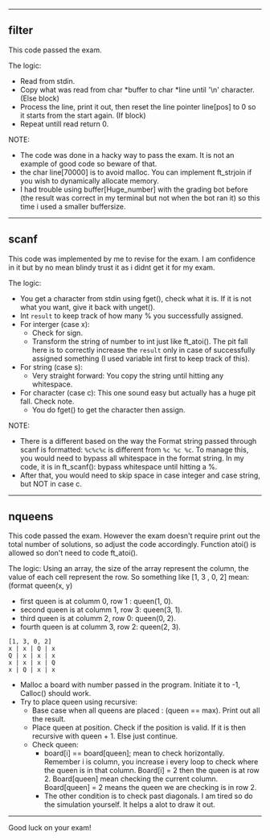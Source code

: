 ----------
## filter
This code passed the exam.

The logic:
- Read from stdin.
- Copy what was read from char *buffer to char *line until '\n' character. (Else block)
- Process the line, print it out, then reset the line pointer line[pos] to 0 so it starts from the start again. (If block)
- Repeat untill read return 0.

NOTE:
  - The code was done in a hacky way to pass the exam. It is not an example of good code so beware of that.
  - the char line[70000] is to avoid malloc. You can implement ft_strjoin if you wish to dynamically allocate memory.
  - I had trouble using buffer[Huge_number] with the grading bot before (the result was correct in my terminal but not when the bot ran it) so this time i used a smaller buffersize.
 
----------
## scanf
This code was implemented by me to revise for the exam. I am confidence in it but by no mean blindy trust it as i didnt get it for my exam.

The logic:
- You get a character from stdin using fget(), check what it is. If it is not what you want, give it back with unget().
- Int `result` to keep track of how many % you successfully assigned. 
- For interger (case x):
    - Check for sign.
    - Transform the string of number to int just like ft_atoi(). The pit fall here is to correctly increase the `result` only in case of successfully assigned something (I used variable int first to keep track of this).
- For string (case s):
    - Very straight forward: You copy the string until hitting any whitespace.
- For character (case c): This one sound easy but actually has a huge pit fall. Check note.
    - You do fget() to get the character then assign.

NOTE:
  - There is a different based on the way the Format string passed through scanf is formatted: `%c%c%c` is different from `%c %c %c`. To manage this, you would need to bypass all whitespace in the format string. In my code, it is in ft_scanf(): bypass whitespace until hitting a %.
  - After that, you would need to skip space in case integer and case string, but NOT in case c.

----------
## nqueens
This code passed the exam. However the exam doesn't require print out the total number of solutions, so adjust the code accordingly. Function atoi() is allowed so don't need to code ft_atoi().

The logic: Using an array, the size of the array represent the column, the value of each cell represent the row. So something like [1, 3 , 0, 2] mean: (format queen(x, y)
  - first queen is at columm 0, row 1 : queen(1, 0).
  - second queen is at columm 1, row 3: queen(3, 1).
  - third queen is at columm 2, row 0: queen(0, 2).
  - fourth queen is at columm 3, row 2: queen(2, 3).
```
[1, 3, 0, 2]
x | x | Q | x
Q | x | x | x
x | x | x | Q
x | Q | x | x
```

- Malloc a board with number passed in the program. Initiate it to -1, Calloc() should work.
- Try to place queen using recursive:
    - Base case when all queens are placed : (queen == max). Print out all the result.
    - Place queen at position. Check if the position is valid. If it is then recursive with queen + 1. Else just continue.
    - Check queen:
        - board[i] == board[queen]; mean to check horizontally. 
          Remember i is column, you increase i every loop to check where the queen is in that column. Board[i] = 2 then the queen is at row 2.
          Board[queen] mean checking the current column. Board[queen] = 2 means the queen we are checking is in row 2.
        - The other condition is to check past diagonals. I am tired so do the simulation yourself. It helps a alot to draw it out.

----------
Good luck on your exam!
